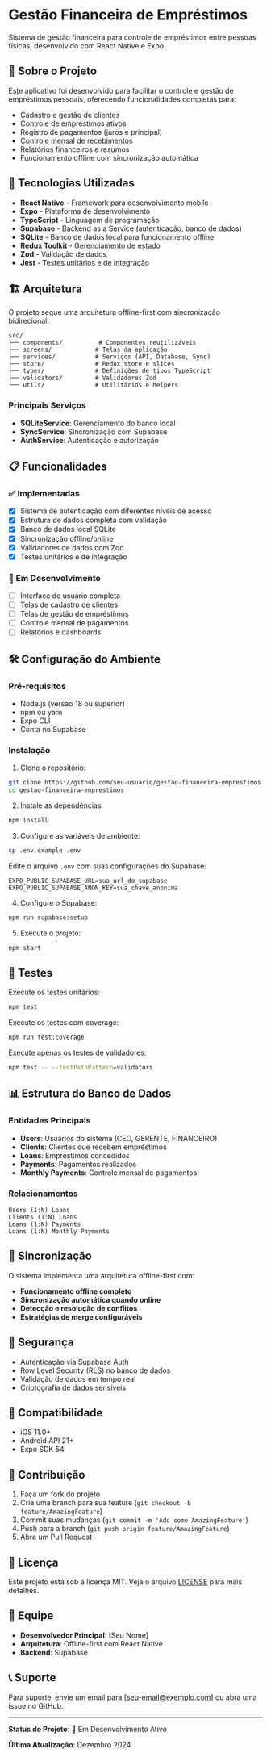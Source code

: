 # Gestão Financeira de Empréstimos

Sistema de gestão financeira para controle de empréstimos entre pessoas físicas, desenvolvido com React Native e Expo.

## 📱 Sobre o Projeto

Este aplicativo foi desenvolvido para facilitar o controle e gestão de empréstimos pessoais, oferecendo funcionalidades completas para:

- Cadastro e gestão de clientes
- Controle de empréstimos ativos
- Registro de pagamentos (juros e principal)
- Controle mensal de recebimentos
- Relatórios financeiros e resumos
- Funcionamento offline com sincronização automática

## 🚀 Tecnologias Utilizadas

- **React Native** - Framework para desenvolvimento mobile
- **Expo** - Plataforma de desenvolvimento
- **TypeScript** - Linguagem de programação
- **Supabase** - Backend as a Service (autenticação, banco de dados)
- **SQLite** - Banco de dados local para funcionamento offline
- **Redux Toolkit** - Gerenciamento de estado
- **Zod** - Validação de dados
- **Jest** - Testes unitários e de integração

## 🏗️ Arquitetura

O projeto segue uma arquitetura offline-first com sincronização bidirecional:

```
src/
├── components/          # Componentes reutilizáveis
├── screens/            # Telas da aplicação
├── services/           # Serviços (API, Database, Sync)
├── store/              # Redux store e slices
├── types/              # Definições de tipos TypeScript
├── validators/         # Validadores Zod
└── utils/              # Utilitários e helpers
```

### Principais Serviços

- **SQLiteService**: Gerenciamento do banco local
- **SyncService**: Sincronização com Supabase
- **AuthService**: Autenticação e autorização

## 📋 Funcionalidades

### ✅ Implementadas

- [x] Sistema de autenticação com diferentes níveis de acesso
- [x] Estrutura de dados completa com validação
- [x] Banco de dados local SQLite
- [x] Sincronização offline/online
- [x] Validadores de dados com Zod
- [x] Testes unitários e de integração

### 🚧 Em Desenvolvimento

- [ ] Interface de usuário completa
- [ ] Telas de cadastro de clientes
- [ ] Telas de gestão de empréstimos
- [ ] Controle mensal de pagamentos
- [ ] Relatórios e dashboards

## 🛠️ Configuração do Ambiente

### Pré-requisitos

- Node.js (versão 18 ou superior)
- npm ou yarn
- Expo CLI
- Conta no Supabase

### Instalação

1. Clone o repositório:
```bash
git clone https://github.com/seu-usuario/gestao-financeira-emprestimos.git
cd gestao-financeira-emprestimos
```

2. Instale as dependências:
```bash
npm install
```

3. Configure as variáveis de ambiente:
```bash
cp .env.example .env
```

Edite o arquivo `.env` com suas configurações do Supabase:
```env
EXPO_PUBLIC_SUPABASE_URL=sua_url_do_supabase
EXPO_PUBLIC_SUPABASE_ANON_KEY=sua_chave_anonima
```

4. Configure o Supabase:
```bash
npm run supabase:setup
```

5. Execute o projeto:
```bash
npm start
```

## 🧪 Testes

Execute os testes unitários:
```bash
npm test
```

Execute os testes com coverage:
```bash
npm run test:coverage
```

Execute apenas os testes de validadores:
```bash
npm test -- --testPathPattern=validators
```

## 📊 Estrutura do Banco de Dados

### Entidades Principais

- **Users**: Usuários do sistema (CEO, GERENTE, FINANCEIRO)
- **Clients**: Clientes que recebem empréstimos
- **Loans**: Empréstimos concedidos
- **Payments**: Pagamentos realizados
- **Monthly Payments**: Controle mensal de pagamentos

### Relacionamentos

```
Users (1:N) Loans
Clients (1:N) Loans
Loans (1:N) Payments
Loans (1:N) Monthly Payments
```

## 🔄 Sincronização

O sistema implementa uma arquitetura offline-first com:

- **Funcionamento offline completo**
- **Sincronização automática quando online**
- **Detecção e resolução de conflitos**
- **Estratégias de merge configuráveis**

## 🔐 Segurança

- Autenticação via Supabase Auth
- Row Level Security (RLS) no banco de dados
- Validação de dados em tempo real
- Criptografia de dados sensíveis

## 📱 Compatibilidade

- iOS 11.0+
- Android API 21+
- Expo SDK 54

## 🤝 Contribuição

1. Faça um fork do projeto
2. Crie uma branch para sua feature (`git checkout -b feature/AmazingFeature`)
3. Commit suas mudanças (`git commit -m 'Add some AmazingFeature'`)
4. Push para a branch (`git push origin feature/AmazingFeature`)
5. Abra um Pull Request

## 📄 Licença

Este projeto está sob a licença MIT. Veja o arquivo [LICENSE](LICENSE) para mais detalhes.

## 👥 Equipe

- **Desenvolvedor Principal**: [Seu Nome]
- **Arquitetura**: Offline-first com React Native
- **Backend**: Supabase

## 📞 Suporte

Para suporte, envie um email para [seu-email@exemplo.com] ou abra uma issue no GitHub.

---

**Status do Projeto**: 🚧 Em Desenvolvimento Ativo

**Última Atualização**: Dezembro 2024

<!-- GitHub Actions configuradas e Secrets adicionados -->